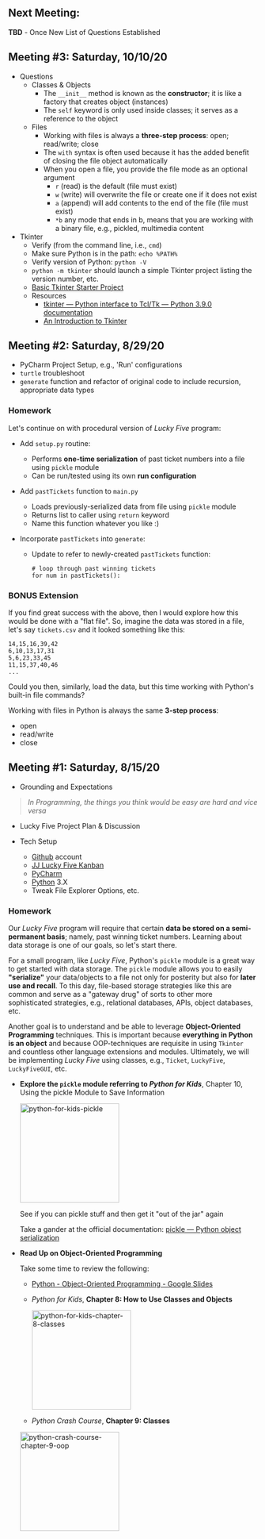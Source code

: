 ## Next Meeting:
**TBD** - Once New List of Questions Established

## Meeting #3: Saturday, 10/10/20
* Questions
     * Classes & Objects
         * The `__init__` method is known as the **constructor**; it is like a factory that creates object (instances)
         * The `self` keyword is only used inside classes; it serves as a reference to the object
     * Files
         * Working with files is always a **three-step process**: open; read/write; close
         * The `with` syntax is often used because it has the added benefit of closing the file object automatically
         * When you open a file, you provide the file mode as an optional argument
             * `r` (read) is the default (file must exist)
             * `w` (write) will overwrite the file or create one if it does not exist
             * `a` (append) will add contents to the end of the file (file must exist)
             * `*b` any mode that ends in b, means that you are working with a binary file, e.g., pickled, multimedia content
* Tkinter 
     * Verify (from the command line, i.e., `cmd`)
     * Make sure Python is in the path: `echo %PATH%`
     * Verify version of Python: `python -V`
     * `python -m tkinter` should launch a simple Tkinter project listing the version number, etc.
     * <a href="https://github.com/babalugats76/TkinterTest/blob/main/main.py" target="_blank">Basic Tkinter Starter Project</a>
     * Resources
         * <a href="https://docs.python.org/3/library/tkinter.html" target="_blank">tkinter — Python interface to Tcl/Tk — Python 3.9.0 documentation</a>
         * <a href="https://effbot.org/tkinterbook" target="_blank">An Introduction to Tkinter</a>

## Meeting #2: Saturday, 8/29/20
* PyCharm Project Setup, e.g., 'Run' configurations
* `turtle` troubleshoot
* `generate` function and refactor of original code to include recursion, appropriate data types

### Homework
Let's continue on with procedural version of *Lucky Five* program:
* Add `setup.py` routine:
    * Performs **one-time serialization** of past ticket numbers into a file using `pickle` module
    * Can be run/tested using its own **run configuration**

* Add `pastTickets` function to `main.py`
    * Loads previously-serialized data from file using `pickle` module
    * Returns list to caller using `return` keyword
    * Name this function whatever you like :)
    
* Incorporate `pastTickets` into `generate`:
    * Update to refer to newly-created `pastTickets` function:
    
      ```
      # loop through past winning tickets
      for num in pastTickets():
      ```
### BONUS Extension
If you find great success with the above, then I would explore how this would be done
with a "flat file". So, imagine the data was stored in a file, let's say `tickets.csv` and it looked something like this:
```
14,15,16,39,42
6,10,13,17,31
5,6,23,33,45
11,15,37,40,46
...
```
Could you then, similarly, load the data, but this time working with Python's built-in file commands?

Working with files in Python is always the same **3-step process**:
* open
* read/write
* close
   
## Meeting #1: Saturday, 8/15/20
* Grounding and Expectations
 > *In Programming, the things you think would be easy are hard and vice versa*

* Lucky Five Project Plan & Discussion

* Tech Setup
    * <a href="https://github.com/" target="_blank">Github</a> account
    * <a href="https://github.com/users/babalugats76/projects/3" target="_blank">JJ Lucky Five Kanban</a>
    * <a href="https://www.jetbrains.com/pycharm/" target="_blank">PyCharm</a>
    * <a href="https://www.python.org/" target="_blank">Python</a> 3.X
    * Tweak File Explorer Options, etc.
    
### Homework
Our *Lucky Five* program will require that certain **data be stored on a semi-permanent basis**; namely, past winning ticket numbers.  Learning about data storage is one of our goals, so let's start there.

For a small program, like *Lucky Five*, Python's `pickle` module is a great way to get started with data storage. The `pickle` module allows you to easily **"serialize"** your data/objects to a file not only for posterity but also for **later use and recall**. To this day, file-based storage strategies like this are common and serve as a "gateway drug" of sorts to other more sophisticated strategies, e.g., relational databases, APIs, object databases, etc.

Another goal is to understand and be able to leverage **Object-Oriented Programming** techniques. This is important because **everything in Python is an object** and because OOP-techniques are requisite in using `Tkinter` and countless other language extensions and modules. Ultimately, we will be implementing *Lucky Five* using classes, e.g., `Ticket`, `LuckyFive`, `LuckyFiveGUI`, etc.

* **Explore the `pickle` module referring to *Python for Kids***, Chapter 10, Using the pickle Module to Save Information
  
  <img width="200" src="https://i.ibb.co/kxZCp1s/python-for-kids-pickle.png" alt="python-for-kids-pickle" border="0">
  
  See if you can pickle stuff and then get it "out of the jar" again
  
  Take a gander at the official documentation: <a href="https://docs.python.org/3/library/pickle.html" target="_blank">pickle — Python object serialization</a>
  
* **Read Up on Object-Oriented Programming**
  
  Take some time to review the following:
  
  * <a href="https://docs.google.com/presentation/d/1a79xrxAzWuJ4ePDszyp5BbC_syHcr9hsVf_mr-6plZU/edit?usp=sharing" target="_blank">Python - Object-Oriented Programming - Google Slides</a>
  
  * *Python for Kids*, **Chapter 8: How to Use Classes and Objects**
    
    <img width="200" src="https://i.ibb.co/QmXf1jL/python-for-kids-chapter-8-classes.png" alt="python-for-kids-chapter-8-classes" border="0">
   
  * *Python Crash Course*, **Chapter 9: Classes**
  
   <img width="200" src="https://i.ibb.co/Y3kh4Ck/python-crash-course-chapter-9-oop.png" alt="python-crash-course-chapter-9-oop" border="0">  
  
